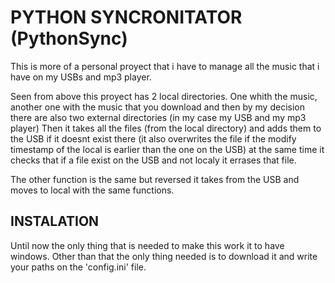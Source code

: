 # PYTHON SYNCRONITATOR (PythonSync)

This is more of a personal proyect that i have to manage all the music that i have on my USBs and mp3 player.

Seen from above this proyect has 2 local directories. One whith the music, another one with the music that you download and then by my decision there are also two external directories (in my case my USB and my mp3 player)
Then it takes all the files (from the local directory) and adds them to the USB if it doesnt exist there (it also overwrites the file if the modify timestamp of the local is earlier than the one on the USB) at the same time it checks that if a file exist on the USB and not localy it errases that file.

The other function is the same but reversed it takes from the USB and moves to local with the same functions.


## INSTALATION

Until now the only thing that is needed to make this work it to have windows. 
Other than that the only thing needed is to download it and write your paths on the 'config.ini' file.


